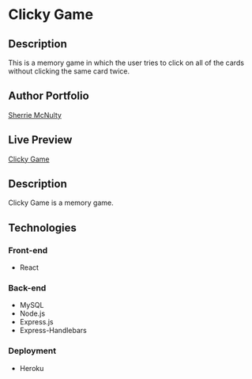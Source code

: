 # Clicky Game

## Description

This is a memory game in which the user tries to click on all of the cards without clicking the same card twice.

## Author Portfolio

[Sherrie McNulty](http://sherriemcnulty.com)

## Live Preview

[Clicky Game](https://clicky-game-srm.herokuapp.com/)

## Description

Clicky Game is a memory game.

## Technologies

### Front-end

- React

### Back-end

- MySQL
- Node.js
- Express.js
- Express-Handlebars

### Deployment

- Heroku
